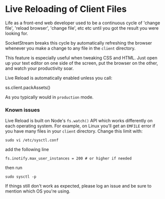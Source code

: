 # Live Reloading of Client Files

Life as a front-end web developer used to be a continuous cycle of 'change file', 'reload browser', 'change file', etc etc until you got the result you were looking for.

SocketStream breaks this cycle by automatically refreshing the browser whenever you make a change to any file in the `client` directory.

This feature is especially useful when tweaking CSS and HTML. Just open up your text editor on one side of the screen, put the browser on the other, and watch your productivity soar.

Live Reload is automatically enabled unless you call:

   ss.client.packAssets()

As you typically would in `production` mode.


### Known issues

Live Reload is built on Node's `fs.watch()` API which works differently on each operating system. For example, on Linux you'll get an `EMFILE` error if you have many files in your `client` directory. Change this limit with:

    sudo vi /etc/sysctl.conf 

add the following line 

    fs.inotify.max_user_instances = 200 # or higher if needed 

then run 
    
    sudo sysctl -p

If things still don't work as expected, please log an issue and be sure to mention which OS you're using.


